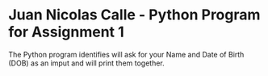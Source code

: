# Juan Nicolas Calle - Python Program for Assignment 1
The Python program identifies will ask for your Name and Date of Birth (DOB) as an imput and will print them together. 
